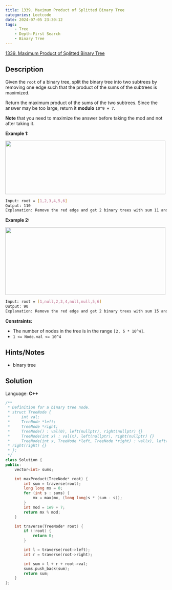 ```yaml
---
title: 1339. Maximum Product of Splitted Binary Tree
categories: Leetcode
date: 2024-07-05 23:30:12
tags:
    - Tree
    - Depth-First Search
    - Binary Tree
---
```


[1339. Maximum Product of Splitted Binary Tree](https://leetcode.com/problems/maximum-product-of-splitted-binary-tree/description/)

## Description

Given the `root` of a binary tree, split the binary tree into two subtrees by removing one edge such that the product of the sums of the subtrees is maximized.

Return the maximum product of the sums of the two subtrees. Since the answer may be too large, return it **modulo** `10^9 + 7`.

**Note** that you need to maximize the answer before taking the mod and not after taking it.

**Example 1:**

<img alt="" src="https://assets.leetcode.com/uploads/2020/01/21/sample_1_1699.png" style="width: 500px; height: 167px;">

```bash
Input: root = [1,2,3,4,5,6]
Output: 110
Explanation: Remove the red edge and get 2 binary trees with sum 11 and 10. Their product is 110 (11*10)
```

**Example 2:**

<img alt="" src="https://assets.leetcode.com/uploads/2020/01/21/sample_2_1699.png" style="width: 500px; height: 211px;">

```bash
Input: root = [1,null,2,3,4,null,null,5,6]
Output: 90
Explanation: Remove the red edge and get 2 binary trees with sum 15 and 6.Their product is 90 (15*6)
```

**Constraints:**

- The number of nodes in the tree is in the range `[2, 5 * 10^4]`.
- `1 <= Node.val <= 10^4`

## Hints/Notes

- binary tree

## Solution

Language: **C++**

```C++
/**
 * Definition for a binary tree node.
 * struct TreeNode {
 *     int val;
 *     TreeNode *left;
 *     TreeNode *right;
 *     TreeNode() : val(0), left(nullptr), right(nullptr) {}
 *     TreeNode(int x) : val(x), left(nullptr), right(nullptr) {}
 *     TreeNode(int x, TreeNode *left, TreeNode *right) : val(x), left(left),
 * right(right) {}
 * };
 */
class Solution {
public:
    vector<int> sums;

    int maxProduct(TreeNode* root) {
        int sum = traverse(root);
        long long mx = 0;
        for (int s : sums) {
            mx = max(mx, (long long)s * (sum - s));
        }
        int mod = 1e9 + 7;
        return mx % mod;
    }

    int traverse(TreeNode* root) {
        if (!root) {
            return 0;
        }

        int l = traverse(root->left);
        int r = traverse(root->right);

        int sum = l + r + root->val;
        sums.push_back(sum);
        return sum;
    }
};
```
